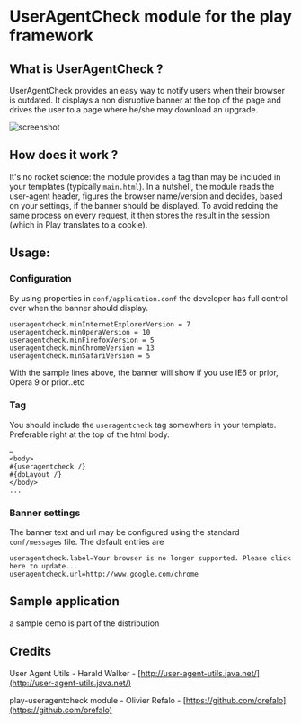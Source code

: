 # UserAgentCheck module for the play framework

## What is UserAgentCheck ?

UserAgentCheck provides an easy way to notify users when their browser is outdated. It displays a non disruptive banner at the top of the page and drives the user to a page where he/she may download an upgrade.

![screenshot](https://github.com/orefalo/useragentcheck/raw/master/screenshot.gif)


## How does it work ?

It's no rocket science: the module provides a tag than may be included in your templates (typically `main.html`). In a nutshell, the module reads the user-agent header, figures the browser name/version and decides, based on your settings, if the banner should be displayed. To avoid redoing the same process on every request, it then stores the result in the session (which in Play translates to a cookie).

## Usage:

### Configuration

By using properties in `conf/application.conf` the developer has full control over when the banner should display.

    useragentcheck.minInternetExplorerVersion = 7
    useragentcheck.minOperaVersion = 10
    useragentcheck.minFirefoxVersion = 5
    useragentcheck.minChromeVersion = 13
    useragentcheck.minSafariVersion = 5

With the sample lines above, the banner will show if you use IE6 or prior, Opera 9 or prior..etc

### Tag

You should include the `useragentcheck` tag somewhere in your template. Preferable right at the top of the html body.

    …    
    <body>
    #{useragentcheck /}
    #{doLayout /}
    </body>
    ...

### Banner settings

The banner text and url may be configured using the standard `conf/messages` file. The default entries are

    useragentcheck.label=Your browser is no longer supported. Please click here to update...
    useragentcheck.url=http://www.google.com/chrome


## Sample application

a sample demo is part of the distribution

## Credits

User Agent Utils - Harald Walker - [http://user-agent-utils.java.net/](http://user-agent-utils.java.net/)

play-useragentcheck module - Olivier Refalo - [https://github.com/orefalo](https://github.com/orefalo)
